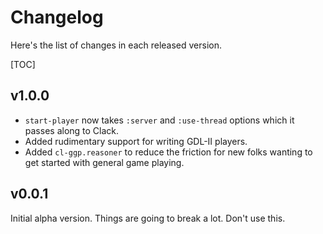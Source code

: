Changelog
=========

Here's the list of changes in each released version.

[TOC]

v1.0.0
------

* `start-player` now takes `:server` and `:use-thread` options which it passes
  along to Clack.
* Added rudimentary support for writing GDL-II players.
* Added `cl-ggp.reasoner` to reduce the friction for new folks wanting to get
  started with general game playing.

v0.0.1
------

Initial alpha version.  Things are going to break a lot.  Don't use this.

